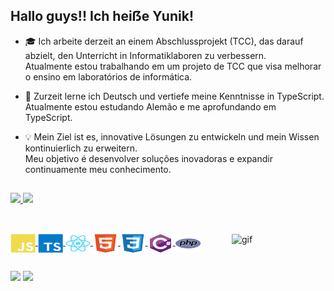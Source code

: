 ## Hallo guys!! Ich heiẞe Yunik!

- 🎓 Ich arbeite derzeit an einem Abschlussprojekt (TCC), das darauf abzielt, den Unterricht in Informatiklaboren zu verbessern.  
  Atualmente estou trabalhando em um projeto de TCC que visa melhorar o ensino em laboratórios de informática.  

- 📘 Zurzeit lerne ich Deutsch und vertiefe meine Kenntnisse in TypeScript.  
  Atualmente estou estudando Alemão e me aprofundando em TypeScript.  

- 💡 Mein Ziel ist es, innovative Lösungen zu entwickeln und mein Wissen kontinuierlich zu erweitern.  
  Meu objetivo é desenvolver soluções inovadoras e expandir continuamente meu conhecimento.  

##

 <div>
  <a href="https://github.com/Yunik-D">
  <img height="180em" src="https://github-readme-stats.vercel.app/api?username=Yunik-D&show_icons=true&theme=dark&include_all_commits=true&count_private=true"/>
  <img height="180em" src="https://github-readme-stats.vercel.app/api/top-langs/?username=Yunik-D&layout=compact&langs_count=16&theme=dark"/>
<div>
  
##

 <div style="display: inline_block"><br>
  <img align="center" alt="Yunik-Js" height="30" width="40" src="https://raw.githubusercontent.com/devicons/devicon/master/icons/javascript/javascript-plain.svg">
  <img align="center" alt="Yunik-Ts" height="30" width="40" src="https://raw.githubusercontent.com/devicons/devicon/master/icons/typescript/typescript-plain.svg">
  <img align="center" alt="Yunik-React" height="30" width="40" src="https://raw.githubusercontent.com/devicons/devicon/master/icons/react/react-original.svg">
  <img align="center" alt="Yunik-HTML" height="30" width="40" src="https://raw.githubusercontent.com/devicons/devicon/master/icons/html5/html5-original.svg">
  <img align="center" alt="Yunik-CSS" height="30" width="40" src="https://raw.githubusercontent.com/devicons/devicon/master/icons/css3/css3-original.svg">
  <img align="center" alt="Yunik-Csharp" height="30" width="40" src="https://raw.githubusercontent.com/devicons/devicon/master/icons/csharp/csharp-original.svg">
  <img align="center" alt="Yunik-Csharp" height="30" width="40" src="https://raw.githubusercontent.com/devicons/devicon/master/icons/php/php-original.svg">
   <img align="right" alt ="gif" height="175" width="150" src="https://media.discordapp.net/attachments/1161011417789497505/1421998812628783167/giphy.gif?ex=68db1318&is=68d9c198&hm=f361913ba8790d003a8267e62f72dfc3c5260bafd6be6bce7410ac4e8693b451&="
</div>

## 

 <div> 
 
  <a href="https://instagram.com/d_lima16" target="_blank"><img src="https://img.shields.io/badge/-Instagram-%23E4405F?style=for-the-badge&logo=instagram&logoColor=white" target="_blank"></a> 
  <a href = "mailto:diogolima5328@gmail.com"><img src="https://img.shields.io/badge/-Gmail-%23333?style=for-the-badge&logo=gmail&logoColor=white" target="_blank"></a>

  
 
</div>


